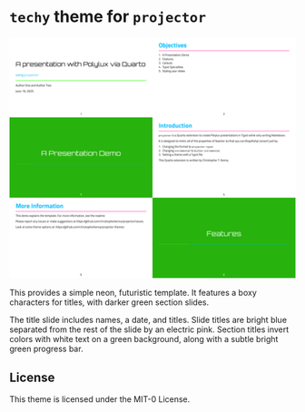 # `techy` theme for `projector`

![](techy.png)

This provides a simple neon, futuristic template.
It features a boxy characters for titles, with darker green section slides.

The title slide includes names, a date, and titles.
Slide titles are bright blue separated from the rest of the slide by an electric pink.
Section titles invert colors with white text on a green background, along with a subtle bright green progress bar.

## License

This theme is licensed under the MIT-0 License.

